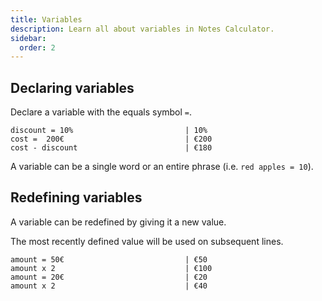 ```yaml
---
title: Variables
description: Learn all about variables in Notes Calculator.
sidebar:
  order: 2
---
```


## Declaring variables

Declare a variable with the equals symbol `=`.

```
discount = 10%                         | 10%
cost =  200€                           | €200
cost - discount                        | €180
```

A variable can be a single word or an entire phrase (i.e. `red apples = 10`).

## Redefining variables

A variable can be redefined by giving it a new value.

The most recently defined value will be used on subsequent lines.

```
amount = 50€                           | €50
amount x 2                             | €100
amount = 20€                           | €20         
amount x 2                             | €40 
```
